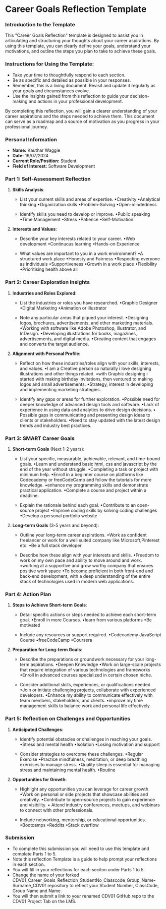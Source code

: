 
# Career Goals Reflection Template

### Introduction to the Template

This "Career Goals Reflection" template is designed to assist you in articulating and structuring your thoughts about your career aspirations. By using this template, you can clearly define your goals, understand your motivations, and outline the steps you plan to take to achieve these goals.

### Instructions for Using the Template:

- Take your time to thoughtfully respond to each section.
- Be as specific and detailed as possible in your responses.
- Remember, this is a living document. Revisit and update it regularly as your goals and circumstances evolve.
- Use the insights gained from this reflection to guide your decision-making and actions in your professional development.

By completing this reflection, you will gain a clearer understanding of your career aspirations and the steps needed to achieve them. This document can serve as a roadmap and a source of motivation as you progress in your professional journey.

### Personal Information

- **Name:**
Kauthar Waggie
- **Date:**
19/07/2024
- **Current Role/Position:**
Student
- **Field of Interest:**
Software Development

### Part 1: Self-Assessment Reflection

1. **Skills Analysis**:
    
    - List your current skills and areas of expertise.
    •Creativity
    •Analytical thinking
    •Organization skills
    •Problem-Solving
    •Open-mindedness

    - Identify skills you need to develop or improve.
    •Public speaking
    •Time Management
    •Stress 
    •Patience
    •Self-Motivation

2. **Interests and Values**:
    
    - Describe your key interests related to your career.
    •Web development
    •Continuous learning 
    •Hands-on Experience

    - What values are important to you in a work environment?
    •A structured work place 
    •Honesty and Fairness
    •Respecting everyone as individuals 
    •Supportiveness
    •Growth in a work place 
    •Flexibility
    •Prioritising health above all 


### Part 2: Career Exploration Insights

1. **Industries and Roles Explored**:
    
    - List the industries or roles you have researched.
    •Graphic Designer
    •Digital Marketing
    •Animation or illustrator

    - Note any particular areas that piqued your interest.
    •Designing logos, brochures, advertisements, and other marketing materials.
    •Working with software like Adobe Photoshop, Illustrator, and InDesign.
    •Developing illustrations for books, magazines, advertisements, and digital media.
    •Creating content that engages and converts the target audience.

2. **Alignment with Personal Profile**:
    
    - Reflect on how these industries/roles align with your skills, interests, and values.
    •I am a Creative person so naturally i love designing illustrations and other things related. 
    •with Graphic designing i started with making birthday invitations, then ventured to making logos and small advertisements. 
    •Strategy, interest in developing and implementing marketing strategies.

    - Identify any gaps or areas for further exploration.
    •Possible need for deeper knowledge of advanced design tools and software.
    •Lack of experience in using data and analytics to drive design decisions.
    • Possible gaps in communicating and presenting design ideas to clients or stakeholders.
    •Need to stay updated with the latest design trends and industry best practices.


### Part 3: SMART Career Goals

1. **Short-term Goals** (Next 1-2 years):
    
    - List your specific, measurable, achievable, relevant, and time-bound goals.
    •Learn and understand basic html, css and javascript by the end of the year without struggle.
    •Completing a task or project with minimum help.
    •Enroll in a beginner course on platforms like Codecademy or freeCodeCamp and follow the tutorials for more knowledge.
    •enhance my programming skills and demonstrate practical application.
    •Complete a course and project within a deadline.

    - Explain the rationale behind each goal.
    •Contribute to an open-source project
    •Improve coding skills by solving coding challenges
    •Develop a personal portfolio website

2. **Long-term Goals** (3-5 years and beyond):
    
    - Outline your long-term career aspirations.
    •Work as confident freelancer or work for a well suited company like Microsoft,Pinterest etc.
    •Be a full stack developer 

    - Describe how these align with your interests and skills.
    •Freedom to work on my own pace and ability to move  around and work.
    •working at a supportive and grow worthy company that ensures positive work space 
    •To become proficient in both front-end and back-end development, with a deep understanding of the entire stack of technologies used in modern web applications.

### Part 4: Action Plan

1. **Steps to Achieve Short-term Goals**:
    
    - Detail specific actions or steps needed to achieve each short-term goal.
    •Enroll in more Courses.
    •learn from various platforms
    •Be motivated 

    - Include any resources or support required.
    •Codecademy JavaScript Course
    •freeCodeCamp
    •Coursera
2. **Preparation for Long-term Goals**:
    
    - Describe the preparations or groundwork necessary for your long-term aspirations.
    •Deepen Knowledge
    •Work on large-scale projects that require integration of various technologies and frameworks
    •Enroll in advanced courses specialized in certain chosen niche.

    - Consider additional skills, experiences, or qualifications needed.
    •Join or initiate challenging projects, collaborate with experienced developers.
    •Enhance my ability to communicate effectively with team members, stakeholders, and clients.
    •improve my time management skills to balance work and personal life effectively.

### Part 5: Reflection on Challenges and Opportunities

1. **Anticipated Challenges**:
    
    - Identify potential obstacles or challenges in reaching your goals.
    •Stress and mental health 
    •Isolation
    •Losing motivation and support

    - Consider strategies to overcome these challenges.
    •Regular Exercise
    •Practice mindfulness, meditation, or deep breathing exercises to manage stress.
    •Quality sleep is essential for managing stress and maintaining mental health.
    •Routine

2. **Opportunities for Growth**:
    
    - Highlight any opportunities you can leverage for career growth.
    •Work on personal or side projects that showcase abilities and creativity.
    •Contribute to open-source projects to gain experience and visibility.
    • Attend industry conferences, meetups, and webinars to connect with other professionals.

    - Include networking, mentorship, or educational opportunities.
    •Bootcamps
    •Reddits
    •Stack overflow

### Submission

- To complete this submission you will need to use this template and complete Parts 1 to 5.
- Note this reflection Template is a guide to help prompt your reflections in each section.
- You will fill in your reflections for each seciton under Parts 1 to 5.
- Change the name of your forked CDV01_Career_Goals_Reflection_StudentNo_Classcode_Group_Name-Surname_CDV01 repository to reflect your Student Number, ClassCode, Group Name and Name.
- You will then submit a link to your renamed CDV01 GitHub repo to the CDV01 Project Tab on the LMS.


